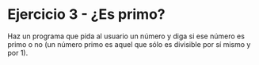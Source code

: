 # Ejercicio 3 - ¿Es primo?

Haz un programa que pida al usuario un número y diga si ese número es primo o no (un número primo es aquel que sólo es divisible por sí mismo y por 1).

